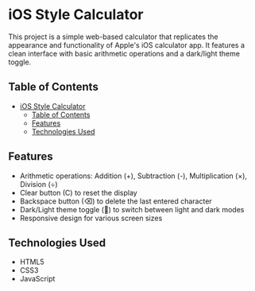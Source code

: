 # iOS Style Calculator

This project is a simple web-based calculator that replicates the appearance and functionality of Apple's iOS calculator app. It features a clean interface with basic arithmetic operations and a dark/light theme toggle.

## Table of Contents

- [iOS Style Calculator](#ios-style-calculator)
  - [Table of Contents](#table-of-contents)
  - [Features](#features)
  - [Technologies Used](#technologies-used)

## Features

- Arithmetic operations: Addition (+), Subtraction (-), Multiplication (×), Division (÷)
- Clear button (C) to reset the display
- Backspace button (⌫) to delete the last entered character
- Dark/Light theme toggle (🌙) to switch between light and dark modes
- Responsive design for various screen sizes

## Technologies Used

- HTML5
- CSS3
- JavaScript
